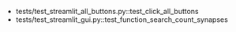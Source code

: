 - tests/test_streamlit_all_buttons.py::test_click_all_buttons
- tests/test_streamlit_gui.py::test_function_search_count_synapses
